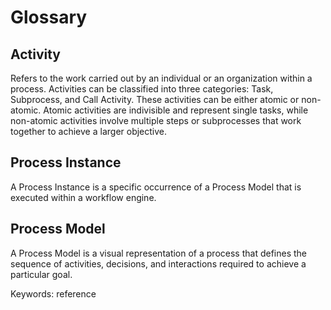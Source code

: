# Glossary

## Activity

Refers to the work carried out by an individual or an organization within a process.
Activities can be classified into three categories: Task, Subprocess, and Call Activity.
These activities can be either atomic or non-atomic.
Atomic activities are indivisible and represent single tasks, while non-atomic activities involve multiple steps or subprocesses that work together to achieve a larger objective.

## Process Instance

A Process Instance is a specific occurrence of a Process Model that is executed within a workflow engine.

## Process Model

A Process Model is a visual representation of a process that defines the sequence of activities, decisions, and interactions required to achieve a particular goal.

Keywords: reference

